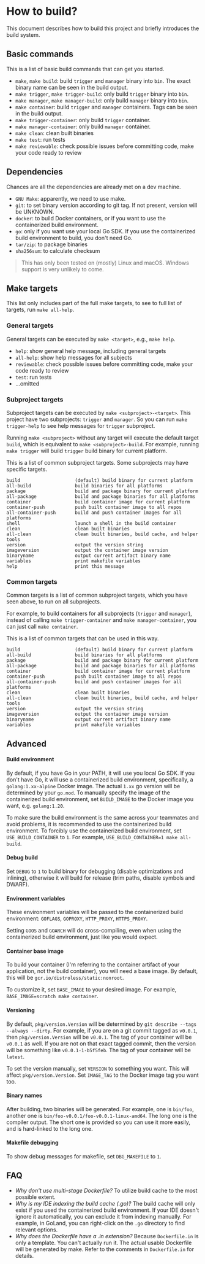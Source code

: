 # How to build?

This document describes how to build this project and briefly introduces the build system.

## Basic commands

This is a list of basic build commands that can get you started.

- `make`, `make build`: build `trigger` and `manager` binary into `bin`. The exact binary name can be seen in the build output.
- `make trigger`, `make trigger-build`: only build `trigger` binary into `bin`.
- `make manager`, `make manager-build`: only build `manager` binary into `bin`.
- `make container`: build `trigger` and `manager` containers. Tags can be seen in the build output.
- `make trigger-container`: only build `trigger` container.
- `make manager-container`: only build `manager` container.
- `make clean`: clean built binaries
- `make test`: run tests
- `make reviewable`: check possible issues before committing code, make your code ready to review

## Dependencies

Chances are all the dependencies are already met on a dev machine.

- `GNU Make`: apparently, we need to use make.
- `git`: to set binary version according to git tag. If not present, version will be UNKNOWN.
- `docker`: to build Docker containers, or if you want to use the containerized build environment.
- `go`: only if you want use your local Go SDK. If you use the containerized build environment to build, you don't need Go.
- `tar/zip`: to package binaries
- `sha256sum`: to calculate checksum

> This has only been tested on (mostly) Linux and macOS. Windows support is very unlikely to come.

## Make targets

This list only includes part of the full make targets, to see to full list of targets, run `make all-help`.

### General targets

General targets can be executed by `make <target>`, e.g., `make help`.

- `help`: show general help message, including general targets
- `all-help`: show help messages for all subjects
- `reviewable`: check possible issues before committing code, make your code ready to review
- `test`: run tests
- ...omitted

### Subproject targets

Subproject targets can be executed by `make <subproject>-<target>`. This project have two subprojects: `trigger` and `manager`. So you can run `make trigger-help` to see help messages for `trigger` subproject.

Running `make <subproject>` without any target will execute the default target `build`, which is equivalent to `make <subproject>-build`. For example, running `make trigger` will build `trigger` build binary for current platform.

This is a list of common subproject targets. Some subprojects may have specific targets.


```
build                    (default) build binary for current platform
all-build                build binaries for all platforms
package                  build and package binary for current platform
all-package              build and package binaries for all platforms
container                build container image for current platform
container-push           push built container image to all repos
all-container-push       build and push container images for all platforms
shell                    launch a shell in the build container
clean                    clean built binaries
all-clean                clean built binaries, build cache, and helper tools
version                  output the version string
imageversion             output the container image version
binaryname               output current artifact binary name
variables                print makefile variables
help                     print this message
```

### Common targets

Common targets is a list of common subproject targets, which you have seen above, to run on all subprojects.

For example, to build containers for all subprojects (`trigger` and `manager`), instead of calling `make trigger-container` and `make manager-container`, you can just call `make container`.

This is a list of common targets that can be used in this way.

```
build                    (default) build binary for current platform
all-build                build binaries for all platforms
package                  build and package binary for current platform
all-package              build and package binaries for all platforms
container                build container image for current platform
container-push           push built container image to all repos
all-container-push       build and push container images for all platforms
clean                    clean built binaries
all-clean                clean built binaries, build cache, and helper tools
version                  output the version string
imageversion             output the container image version
binaryname               output current artifact binary name
variables                print makefile variables
```

## Advanced

#### Build environment

By default, if you have Go in your PATH, it will use you local Go SDK. If you don't have Go, it will use a containerized build environment, specifically, a `golang:1.xx-alpine` Docker image. The actual `1.xx` go version will be determined by your `go.mod`. To manually specify the image of the containerized build environment, set `BUILD_IMAGE` to the Docker image you want, e.g. `golang:1.20`.

To make sure the build environment is the same across your teammates and avoid problems, it is recommended to use the containerized build environment. To forcibly use the containerized build environment, set `USE_BUILD_CONTAINER` to `1`. For example, `USE_BUILD_CONTAINER=1 make all-build`.

#### Debug build

Set `DEBUG` to `1` to build binary for debugging (disable optimizations and inlining), otherwise it will build for release (trim paths, disable symbols and DWARF).

#### Environment variables

These environment variables will be passed to the containerized build environment: `GOFLAGS`, `GOPROXY`, `HTTP_PROXY`, `HTTPS_PROXY`.

Setting `GOOS` and `GOARCH` will do cross-compiling, even when using the containerized build environment, just like you would expect.

#### Container base image

To build your container (I'm referring to the container artifact of your application, not the build container), you will need a base image. By default, this will be `gcr.io/distroless/static:nonroot`.

To customize it, set `BASE_IMAGE` to your desired image. For example, `BASE_IMAGE=scratch make container`.

#### Versioning

By default, `pkg/version.Version` will be determined by `git describe --tags --always --dirty`. For example, if you are on a git commit tagged as `v0.0.1`, then `pkg/version.Version` will be `v0.0.1`. The tag of your container will be `v0.0.1` as well. If you are not on that exact tagged commit, then the version will be something like `v0.0.1-1-b5f5feb`. The tag of your container will be `latest`.

To set the version manually, set `VERSION` to something you want. This will affect `pkg/version.Version`. Set `IMAGE_TAG` to the Docker image tag you want too.

#### Binary names

After building, two binaries will be generated. For example, one is `bin/foo`, another one is `bin/foo-v0.0.1/foo-v0.0.1-linux-amd64`. The long one is the compiler output. The short one is provided so you can use it more easily, and is hard-linked to the long one.

#### Makefile debugging

To show debug messages for makefile, set `DBG_MAKEFILE` to `1`.

## FAQ

- *Why don't use multi-stage Dockerfile?* To utilize build cache to the most possible extent.
- *Why is my IDE indexing the build cache (.go)?* The build cache will only exist if you used the containerized build environment. If your IDE doesn't ignore it automatically, you can exclude it from indexing manually. For example, in GoLand, you can right-click on the `.go` directory to find relevant options.
- *Why does the Dockerfile have a .in extension?* Because `Dockerfile.in` is only a template. You can't actually run it. The actual usable Dockerfile will be generated by make. Refer to the comments in `Dockerfile.in` for details.
